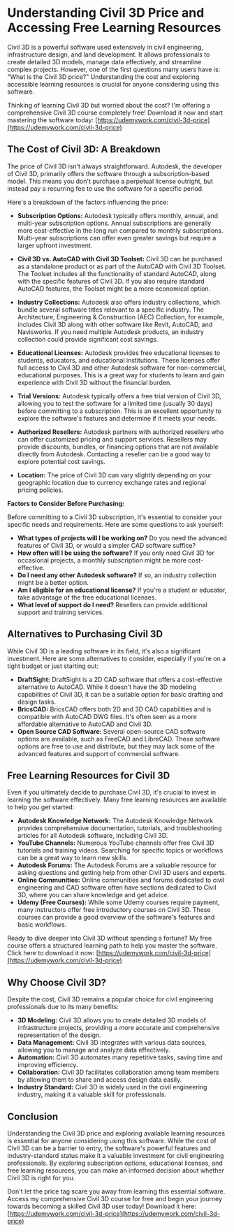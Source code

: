 # Understanding Civil 3D Price and Accessing Free Learning Resources

Civil 3D is a powerful software used extensively in civil engineering, infrastructure design, and land development. It allows professionals to create detailed 3D models, manage data effectively, and streamline complex projects. However, one of the first questions many users have is: "What is the Civil 3D price?" Understanding the cost and exploring accessible learning resources is crucial for anyone considering using this software.

Thinking of learning Civil 3D but worried about the cost? I'm offering a comprehensive Civil 3D course completely free! Download it now and start mastering the software today: [https://udemywork.com/civil-3d-price](https://udemywork.com/civil-3d-price)

## The Cost of Civil 3D: A Breakdown

The price of Civil 3D isn't always straightforward. Autodesk, the developer of Civil 3D, primarily offers the software through a subscription-based model. This means you don't purchase a perpetual license outright, but instead pay a recurring fee to use the software for a specific period.

Here's a breakdown of the factors influencing the price:

*   **Subscription Options:** Autodesk typically offers monthly, annual, and multi-year subscription options. Annual subscriptions are generally more cost-effective in the long run compared to monthly subscriptions. Multi-year subscriptions can offer even greater savings but require a larger upfront investment.

*   **Civil 3D vs. AutoCAD with Civil 3D Toolset:** Civil 3D can be purchased as a standalone product or as part of the AutoCAD with Civil 3D Toolset. The Toolset includes all the functionality of standard AutoCAD, along with the specific features of Civil 3D. If you also require standard AutoCAD features, the Toolset might be a more economical option.

*   **Industry Collections:** Autodesk also offers industry collections, which bundle several software titles relevant to a specific industry. The Architecture, Engineering & Construction (AEC) Collection, for example, includes Civil 3D along with other software like Revit, AutoCAD, and Navisworks. If you need multiple Autodesk products, an industry collection could provide significant cost savings.

*   **Educational Licenses:** Autodesk provides free educational licenses to students, educators, and educational institutions. These licenses offer full access to Civil 3D and other Autodesk software for non-commercial, educational purposes. This is a great way for students to learn and gain experience with Civil 3D without the financial burden.

*   **Trial Versions:** Autodesk typically offers a free trial version of Civil 3D, allowing you to test the software for a limited time (usually 30 days) before committing to a subscription. This is an excellent opportunity to explore the software's features and determine if it meets your needs.

*   **Authorized Resellers:** Autodesk partners with authorized resellers who can offer customized pricing and support services. Resellers may provide discounts, bundles, or financing options that are not available directly from Autodesk. Contacting a reseller can be a good way to explore potential cost savings.

*   **Location:** The price of Civil 3D can vary slightly depending on your geographic location due to currency exchange rates and regional pricing policies.

**Factors to Consider Before Purchasing:**

Before committing to a Civil 3D subscription, it's essential to consider your specific needs and requirements. Here are some questions to ask yourself:

*   **What types of projects will I be working on?**  Do you need the advanced features of Civil 3D, or would a simpler CAD software suffice?
*   **How often will I be using the software?** If you only need Civil 3D for occasional projects, a monthly subscription might be more cost-effective.
*   **Do I need any other Autodesk software?** If so, an industry collection might be a better option.
*   **Am I eligible for an educational license?**  If you're a student or educator, take advantage of the free educational licenses.
*   **What level of support do I need?**  Resellers can provide additional support and training services.

## Alternatives to Purchasing Civil 3D

While Civil 3D is a leading software in its field, it's also a significant investment. Here are some alternatives to consider, especially if you're on a tight budget or just starting out:

*   **DraftSight:** DraftSight is a 2D CAD software that offers a cost-effective alternative to AutoCAD. While it doesn't have the 3D modeling capabilities of Civil 3D, it can be a suitable option for basic drafting and design tasks.
*   **BricsCAD:** BricsCAD offers both 2D and 3D CAD capabilities and is compatible with AutoCAD DWG files. It's often seen as a more affordable alternative to AutoCAD and Civil 3D.
*   **Open Source CAD Software:** Several open-source CAD software options are available, such as FreeCAD and LibreCAD. These software options are free to use and distribute, but they may lack some of the advanced features and support of commercial software.

## Free Learning Resources for Civil 3D

Even if you ultimately decide to purchase Civil 3D, it's crucial to invest in learning the software effectively.  Many free learning resources are available to help you get started:

*   **Autodesk Knowledge Network:** The Autodesk Knowledge Network provides comprehensive documentation, tutorials, and troubleshooting articles for all Autodesk software, including Civil 3D.
*   **YouTube Channels:** Numerous YouTube channels offer free Civil 3D tutorials and training videos. Searching for specific topics or workflows can be a great way to learn new skills.
*   **Autodesk Forums:** The Autodesk Forums are a valuable resource for asking questions and getting help from other Civil 3D users and experts.
*   **Online Communities:** Online communities and forums dedicated to civil engineering and CAD software often have sections dedicated to Civil 3D, where you can share knowledge and get advice.
*   **Udemy (Free Courses):** While some Udemy courses require payment, many instructors offer free introductory courses on Civil 3D. These courses can provide a good overview of the software's features and basic workflows.

Ready to dive deeper into Civil 3D without spending a fortune? My free course offers a structured learning path to help you master the software. Click here to download it now: [https://udemywork.com/civil-3d-price](https://udemywork.com/civil-3d-price)

## Why Choose Civil 3D?

Despite the cost, Civil 3D remains a popular choice for civil engineering professionals due to its many benefits:

*   **3D Modeling:** Civil 3D allows you to create detailed 3D models of infrastructure projects, providing a more accurate and comprehensive representation of the design.
*   **Data Management:** Civil 3D integrates with various data sources, allowing you to manage and analyze data effectively.
*   **Automation:** Civil 3D automates many repetitive tasks, saving time and improving efficiency.
*   **Collaboration:** Civil 3D facilitates collaboration among team members by allowing them to share and access design data easily.
*   **Industry Standard:** Civil 3D is widely used in the civil engineering industry, making it a valuable skill for professionals.

## Conclusion

Understanding the Civil 3D price and exploring available learning resources is essential for anyone considering using this software. While the cost of Civil 3D can be a barrier to entry, the software's powerful features and industry-standard status make it a valuable investment for civil engineering professionals. By exploring subscription options, educational licenses, and free learning resources, you can make an informed decision about whether Civil 3D is right for you.

Don't let the price tag scare you away from learning this essential software. Access my comprehensive Civil 3D course for free and begin your journey towards becoming a skilled Civil 3D user today! Download it here: [https://udemywork.com/civil-3d-price](https://udemywork.com/civil-3d-price)
